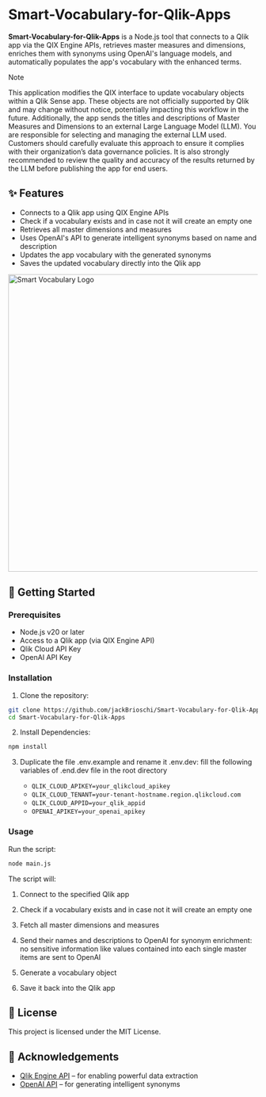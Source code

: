 # Smart-Vocabulary-for-Qlik-Apps

**Smart-Vocabulary-for-Qlik-Apps** is a Node.js tool that connects to a Qlik app via the QIX Engine APIs, retrieves master measures and dimensions, enriches them with synonyms using OpenAI's language models, and automatically populates the app's vocabulary with the enhanced terms.

> [!NOTE]  
> This application modifies the QIX interface to update vocabulary objects within a Qlik Sense app. These objects are not officially supported by Qlik and may change without notice, potentially impacting this workflow in the future. Additionally, the app sends the titles and descriptions of Master Measures and Dimensions to an external Large Language Model (LLM). You are responsible for selecting and managing the external LLM used. Customers should carefully evaluate this approach to ensure it complies with their organization’s data governance policies. It is also strongly recommended to review the quality and accuracy of the results returned by the LLM before publishing the app for end users.

## ✨ Features

- Connects to a Qlik app using QIX Engine APIs
- Check if a vocabulary exists and in case not it will create an empty one
- Retrieves all master dimensions and measures
- Uses OpenAI's API to generate intelligent synonyms based on name and description
- Updates the app vocabulary with the generated synonyms
- Saves the updated vocabulary directly into the Qlik app

<p>
  <img src="img/SmartVocabulary.png" alt="Smart Vocabulary Logo" width="600"/>
</p>

## 🚀 Getting Started

### Prerequisites

- Node.js v20 or later
- Access to a Qlik app (via QIX Engine API)
- Qlik Cloud API Key
- OpenAI API Key

### Installation

1. Clone the repository:

```bash
git clone https://github.com/jackBrioschi/Smart-Vocabulary-for-Qlik-Apps
cd Smart-Vocabulary-for-Qlik-Apps
```

2. Install Dependencies:
```bash
npm install
```

3. Duplicate the file .env.example and rename it .env.dev: fill the following variables of .end.dev file in the root directory

   - `QLIK_CLOUD_APIKEY=your_qlikcloud_apikey`
   - `QLIK_CLOUD_TENANT=your-tenant-hostname.region.qlikcloud.com`
   - `QLIK_CLOUD_APPID=your_qlik_appid`
   - `OPENAI_APIKEY=your_openai_apikey`

### Usage

Run the script:
```bash
node main.js
```
The script will:

1) Connect to the specified Qlik app

2) Check if a vocabulary exists and in case not it will create an empty one

3) Fetch all master dimensions and measures

4) Send their names and descriptions to OpenAI for synonym enrichment: no sensitive information like values contained into each single master items are sent to OpenAI

5) Generate a vocabulary object

6) Save it back into the Qlik app


## 📄 License

This project is licensed under the MIT License.


## 🙌 Acknowledgements

- [Qlik Engine API](https://qlik.dev/apis/qix) – for enabling powerful data extraction
- [OpenAI API](https://platform.openai.com/) – for generating intelligent synonyms
